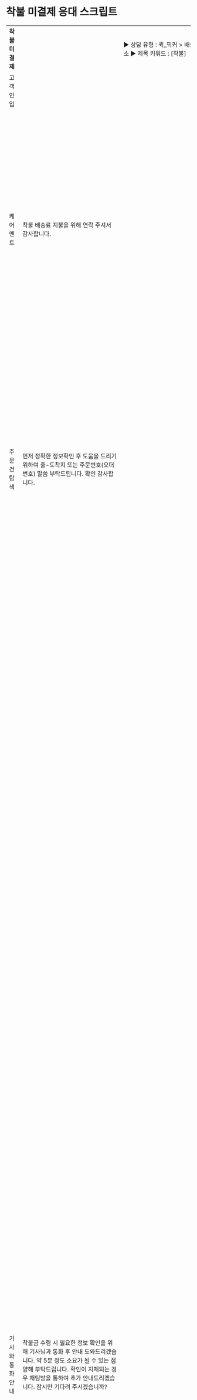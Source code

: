 # 착불 미결제 응대 스크립트

|  |  |  |  |  |  |  |  |  |  |  |  |
| --- | --- | --- | --- | --- | --- | --- | --- | --- | --- | --- | --- |
| **착불 미결제** | | ▶ 상담 유형 : 퀵\_픽커 > 배송 > 오더취소 ▶ 제목 키워드 : [착불] | | | | | | | | | |
| 고객 인입 | | | | | | 기사 인입 | | | | | |
| 케어 멘트 | 착불 배송료 지불을 위해 연락 주셔서 감사합니다. | | | | | 케어 멘트 | 배송료 지급을 받지 못해 많이 답답(속상)하셨겠습니다. 실례지만 오더 수행 후 착불금을 현금 수령하지 못한 이유가 있으실까요? | | | | |
| 주문 건 탐색 | 먼저 정확한 정보확인 후 도움을 드리기 위하여 출-도착지 또는 주문번호(오더번호) 말씀 부탁드립니다.  확인 감사합니다. | | | | | 주문 건 탐색 | 먼저 정확한 정보확인 후 도움을 드리기 위하여 출-도착지 또는 주문번호(오더번호) 말씀 부탁드립니다.  확인 감사합니다. | | | | |
| 기사와 통화안내 | 착불금 수령 시 필요한 정보 확인을 위해 기사님과 통화 후 안내 도와드리겠습니다. 약 5분 정도 소요가 될 수 있는 점 양해 부탁드립니다.  확인이 지체되는 경우 채팅방을 통하여 추가 안내드리겠습니다. 잠시만 기다려 주시겠습니까? | | | | | 1차 인입 - 계좌정보 수집 동의 및 계좌확인 | 문의하신 상담에 도움을 드리기 위해 다음과 같은 '개인정보 수집 및 제공 동의'가 필요합니다.  - 수집 및 제공 항목 : 예금주, 은행명, 계좌번호 - 이용 목적 : 착불금 지급 - 보유 및 이용기간 : 3년 (전자상거래 등에서의 소비자보호에 관한 법률에 따른 소비자의 불만 또는 분쟁처리에 관한 기록) - 제공 동의기간 : 오늘부터 2주 동안  본 동의 내용에 대하여 거부하실 수 있으나, 거부하실 경우 요청하신 내용에 대해 처리가 어려운 점 양해 부탁드립니다. 개인정보 수집 및 제공에 동의하신다면 예금주, 은행명, 계좌번호말씀 부탁드립니다.  말씀하신 정보로 착불금 수령할 수 있도록 고객님에게 전달드리겠습니다. 혹여 익일까지 입금이 되지 않는다면 번거로우시겠지만 고객센터 챗봇게시판으로 접수 부탁드립니다.  [챗봇게시판 접수경로]  카카오톡 카카오 T 픽커 고객센터 채널에서 [퀵 > 요금/정산/출금 문의 > 요금 미수 및 분쟁 > 문의하기] | | | | |
| 2차 인입 - 미결제 프로세스 안내 | 다시 한번 고객 확인 후 입금 요청 진행 예정입니다. 혹여 고객님 부재로 동의 여부 확인이 어려운 경우, 5일간 고객 연락 시도 후 늦어도 0월 0일에 지급해 드릴 예정으로 시간 양해 부탁드리겠습니다.   고객님 부재 시 고객센터에서도 지속 연락시도를 하겠지만 혹시라도 기사님이 고객님과 따로 연락이 되어서 착불금을 수령하셨다면 번거로우시겠지만 고객센터로 연락 부탁드립니다.   ※ 계좌로 고객이 기사에게 입금한 내역을 고객센터에서는 확인할 수 없으므로 5일 이내 기사님이 착불금을 받았다면 고객센터로 연락하여 정황을 알려주어야 함 | | | | |
| 기사통화 | | | | | | 고객통화 | | | | | |
| 개인정보 동의 | 안녕하세요 기사님, 카카오 T 파트너운영센터 000입니다. 오더수행한 건 중 착불금 지급을 위해 연락드렸는데 통화가능하시나요?  오더번호 말씀드리겠습니다. (오더번호 또는 출 도착지 정보전달) 착불금 수령에 도움을 드리기 위해 다음과 같은 '개인정보 수집 및 제공 동의'가 필요합니다. - 수집 및 제공 항목 : 예금주, 은행명, 계좌번호 - 이용 목적 : 착불금 지급 - 보유 및 이용기간 : 3년 (전자상거래 등에서의 소비자보호에 관한 법률에 따른 소비자의 불만 또는 분쟁처리에 관한 기록) - 제공 동의기간 : 오늘부터 2주 동안  본 동의 내용에 대하여 거부하실 수 있으나, 거부하실 경우 요청하신 내용에 대해 처리가 어려운 점 양해 부탁드립니다. 개인정보 수집 및 제공에 동의하신다면 예금주, 은행명, 계좌번호말씀 부탁드립니다. | | | | | 수령인 고객통화 | 안녕하세요 고객님, 카카오 T 고객센터 000입니다. 고객님께서 000동 - 000동으로 배송완료한 주문관련하여 전달드릴 사항이 있어 연락드렸는데요. 통화가능하시나요?  말씀드린 주문 건이 착불결제 건인데 기사님이 요금을 수취하지 못하셨다고 해서 연락드렸습니다.  기사님의 계좌정보를 전달드릴 테니 요금 입금 부탁드립니다. (계좌정보 전달) | | | | |
| 고객 전달 안내 | 말씀하신 정보로 착불금 수령할 수 있도록 고객님에게 전달드리겠습니다.  혹여, 익일까지 입금이 되지 않는다면 번거로우시겠지만 고객센터로 재문의 부탁드립니다. | | | | | 수령인 고객 부재 시 주문자 고객 통화 | 안녕하세요 고객님, 카카오 T 고객센터 000입니다. 고객님께서 000동 - 000동으로 배송완료한 주문관련하여 전달드릴 사항이 있어 연락드렸는데요. 통화가능하시나요?  말씀드린 주문 건이 착불결제 건인데 기사님이 요금을 수취하지 못하셨다고 해서 연락드렸습니다. 수령인 고객에게 전화를 드렸으나 부재중으로 주문자인 고객님에게 연락을 드렸습니다.  괜찮으시다면 기사님의 계좌정보를 전달드릴 테니 요금 입금 부탁드립니다. (계좌정보 전달) | | | | |
| 수령인/주문자고객 부재시 문자발송 | 카카오 T 긴급신고센터입니다.  00월 00일 OO동-OO동으로 주문하신 퀵 이용금액 결제가 이루어지지 못하여 연락드렸으나 부재로 부득이하게 문자로 안내드려요. 이용금액을 기사님에게 입금 부탁드릴게요.  [기사님 계좌정보] - 은행명 :  - 계좌번호 :  - 예금주명 :  - 입금 필요금액 :  기사님에게 입금하신 후 결제확인을 위해 아래 고객센터로 문의 부탁드려요.  [채팅 상담]  ▶ 카카오 T 홈 화면 - 오른쪽 아래 [내 정보] - 서비스 문의 - 상담사 연결  ▶ 카카오 T 채널 : https://pf.kakao.com/\_VGxikj/chat  고객님께서 마음 편히 이용하실 수 있도록  더 노력하겠습니다. | | | | |
| 고객통화 또는 문자 | | | | | | 기사문자 | | | | | |
| 계좌정보 안내 | 고객님 기다려주셔서 감사합니다. 기사님과 통화하여 전달받은 계좌정보 안내드리겠습니다. (계좌정보 전달) | | | | | 고객부재로 인한포인트 지급 지연 안내 | [착불금 지급 지연 양해 안내] 안녕하세요. 카카오 T 파트너운영센터입니다.  요청하신 착불금 지급을 위해 고객님께 연락드렸으나, 부재 등의 사유로 결제 동의가 확인되지 않아 지급까지 다소 시간이 소요되고 있습니다.  고객님이 확인하실 수 있도록 문자 발송해 두었으며, 지속 부재이더라도 결제 동의를 위해 당사에서 5일간 고객에게 주기적으로 연락을 취하여 포인트 지급을 도와드릴 예정입니다. (이 과정에서 요청하신 내용과 다른 부분이 있을 경우 당사에서 기사님에게 추가로 연락드릴 수 있습니다.)  5일 이후에도 포인트를 지급받지 못하셨을 경우에는 당사에서 기사님에게 직접 안내드리도록 하겠습니다. | | | | |
| ★ 추가 문의 대응 스크립트 | | | | | | | | | | | |
| 고객이 착불금 미지급하는 경우 | | ※ 미결제 절차 ㅁ 1/3일 차 : 고객 OB + 제재 안내 문자 발송 ㅁ 6일 차 : 고객 제재 +기사 포인트 지급 | | | | | | | | | |
| 고객 부재 1일 차 문자 발송 | | 안녕하세요. 카카오 T 긴급신고센터입니다.  00월 00일 OO동-OO동으로 주문하신 퀵 이용금액 결제가 이루어지지 않아 연락드렸어요.  00일까지 요금 결제가 되지 않으면 카카오 T 전체 서비스가 00일간 이용 정지될 예정입니다. 편리한 이용을 위해 결제 부탁드릴게요.  도움이 필요하시다면 아래 채팅상담을 통해 문의 부탁드려요. 친절하고 자세하게 안내해 드리겠습니다.  [채팅 상담] ▶ 카카오 T 홈 화면 - 오른쪽 아래 [내 정보] - 서비스 문의 - 상담사 연결 ▶ 카카오 T 채널 : https://pf.kakao.com/\_VGxikj/chat  고객님께서 마음 편히 이용하실 수 있도록 더 노력하겠습니다. 감사합니다. | | | | | | | | | |